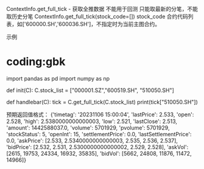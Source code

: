 ContextInfo.get_full_tick - 获取全推数据
不能用于回测 只能取最新的分笔，不能取历史分笔
ContextInfo.get_full_tick(stock_code=[])
stock_code	合约代码列表，如['600000.SH','600036.SH']，不指定时为当前主图合约。

示例
# coding:gbk
import pandas as pd
import numpy as np

def init(C):
	C.stock_list = ["000001.SZ","600519.SH", "510050.SH"]
	
def handlebar(C):
	tick = C.get_full_tick(C.stock_list)
	print(tick["510050.SH"])

预期返回值格式：
{'timetag': '20231106 15:00:04', 'lastPrice': 2.533, 'open': 2.528, 'high': 2.5380000000000003, 'low': 2.521, 'lastClose': 2.513, 'amount': 1442588037.0, 'volume': 5701929, 'pvolume': 5701929, 'stockStatus': 5, 'openInt': 15, 'settlementPrice': 0.0, 'lastSettlementPrice': 0.0, 'askPrice': [2.533, 2.5340000000000003, 2.535, 2.536, 2.537], 'bidPrice': [2.532, 2.531, 2.5300000000000002, 2.529, 2.528], 'askVol': [2615, 19753, 24334, 16932, 35835], 'bidVol': [5662, 24808, 11876, 11472, 14966]}
